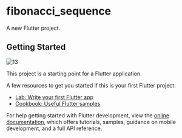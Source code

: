 # fibonacci_sequence

A new Flutter project.

## Getting Started
![13](https://github.com/khanoor/fibonacci-sequence-number-DART/assets/22651410/da0284b5-2232-4af4-b2fd-1d0a4d72af58)


This project is a starting point for a Flutter application.

A few resources to get you started if this is your first Flutter project:

- [Lab: Write your first Flutter app](https://docs.flutter.dev/get-started/codelab)
- [Cookbook: Useful Flutter samples](https://docs.flutter.dev/cookbook)

For help getting started with Flutter development, view the
[online documentation](https://docs.flutter.dev/), which offers tutorials,
samples, guidance on mobile development, and a full API reference.
